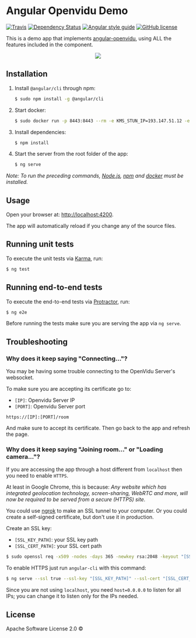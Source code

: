 # Angular Openvidu Demo

[![Travis][travis-image]][travis-url]
[![Dependency Status][dependency-status-image]][dependency-status-url]
[![Angular style guide][codelyzer-image]][codelyzer-url]
[![GitHub license][license-image]][license-url]

This is a demo app that implements [angular-openvidu][angular-openvidu], using ALL the features included in the component.

<p align="center"><img src="https://github.com/alxhotel/angular-openvidu-demo/blob/master/screenshots/screenshot_main.png?raw=true"/></p>

## Installation

1. Install `@angular/cli` through npm:

	```bash
	$ sudo npm install -g @angular/cli
	```

2. Start docker:

	```bash
	$ sudo docker run -p 8443:8443 --rm -e KMS_STUN_IP=193.147.51.12 -e KMS_STUN_PORT=3478 openvidu/openvidu-server-kms
	```

3. Install dependencies:

	```bash
	$ npm install
	```

4. Start the server from the root folder of the app:

	```bash
	$ ng serve
	```

*Note: To run the preceding commands, [Node.js](http://nodejs.org), [npm](https://npmjs.com) and [docker](https://www.docker.com/) must be installed.*

## Usage

Open your browser at: [http://localhost:4200](http://localhost:4200).

The app will automatically reload if you change any of the source files.

## Running unit tests

To execute the unit tests via [Karma](https://karma-runner.github.io), run:

```sh
$ ng test
```

## Running end-to-end tests

To execute the end-to-end tests via [Protractor](http://www.protractortest.org/), run:

```sh
$ ng e2e
```

Before running the tests make sure you are serving the app via `ng serve`.

## Troubleshooting

### Why does it keep saying "Connecting..."?

You may be having some trouble connecting to the OpenVidu Server's websocket.

To make sure you are accepting its certificate go to:

- `[IP]`: Openvidu Server IP
- `[PORT]`: Openvidu Server port

```
https://[IP]:[PORT]/room
```

And make sure to accept its certificate. Then go back to the app and refresh the page.

### Why does it keep saying "Joining room..." or "Loading camera..."?

If you are accessing the app through a host different from `localhost` then you need to enable `HTTPS`.

At least in Google Chrome, this is because: *Any website which has integrated geolocation technology, screen-sharing, WebRTC and more, will now be required
 to be served from a secure (HTTPS) site.*

You could use [ngrok](https://ngrok.com/) to make an SSL tunnel to your computer. Or you could create a self-signed certificate,
but don't use it in production.

Create an SSL key:

- `[SSL_KEY_PATH]`: your SSL key path
- `[SSL_CERT_PATH]`: your SSL cert path

```bash
$ sudo openssl req -x509 -nodes -days 365 -newkey rsa:2048 -keyout "[SSL_KEY_PATH]" -out "[SSL_CERT_PATH]"
```

To enable HTTPS just run `angular-cli` with this command:

```bash
$ ng serve --ssl true --ssl-key "[SSL_KEY_PATH]" --ssl-cert "[SSL_CERT_PATH]" --host=0.0.0.0
```

Since you are not using `localhost`, you need `host=0.0.0.0` to listen for all IPs; you can change it to listen only for the IPs needed.

## License

Apache Software License 2.0 ©

[angular-openvidu]: https://github.com/alxhotel/angular-openvidu

[travis-image]: https://img.shields.io/travis/alxhotel/angular-openvidu-demo/master.svg
[travis-url]: https://travis-ci.org/alxhotel/angular-openvidu-demo
[dependency-status-image]: https://david-dm.org/alxhotel/angular-openvidu-demo.svg
[dependency-status-url]: https://david-dm.org/alxhotel/angular-openvidu-demo
[codelyzer-image]: https://img.shields.io/badge/code_style-codelyzer-brightgreen.svg
[codelyzer-url]: https://github.com/mgechev/codelyzer
[license-image]: https://img.shields.io/badge/License-Apache%202.0-blue.svg
[license-url]: https://raw.githubusercontent.com/alxhotel/angular-openvidu-demo/master/LICENSE
